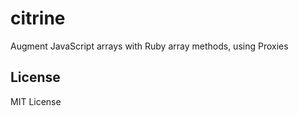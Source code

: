# citrine

Augment JavaScript arrays with Ruby array methods, using Proxies


## License

MIT License
